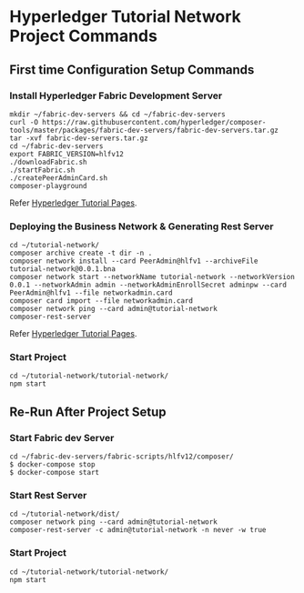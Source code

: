 # Hyperledger Tutorial Network Project Commands

## First time Configuration Setup Commands

### Install Hyperledger Fabric Development Server
```
mkdir ~/fabric-dev-servers && cd ~/fabric-dev-servers
curl -O https://raw.githubusercontent.com/hyperledger/composer-tools/master/packages/fabric-dev-servers/fabric-dev-servers.tar.gz
tar -xvf fabric-dev-servers.tar.gz
cd ~/fabric-dev-servers
export FABRIC_VERSION=hlfv12
./downloadFabric.sh
./startFabric.sh
./createPeerAdminCard.sh
composer-playground
```
Refer [Hyperledger Tutorial Pages](https://hyperledger.github.io/composer/latest/installing/development-tools.html).

### Deploying the Business Network & Generating Rest Server
```
cd ~/tutorial-network/
composer archive create -t dir -n .
composer network install --card PeerAdmin@hlfv1 --archiveFile tutorial-network@0.0.1.bna
composer network start --networkName tutorial-network --networkVersion 0.0.1 --networkAdmin admin --networkAdminEnrollSecret adminpw --card PeerAdmin@hlfv1 --file networkadmin.card
composer card import --file networkadmin.card
composer network ping --card admin@tutorial-network
composer-rest-server
```
Refer [Hyperledger Tutorial Pages](https://hyperledger.github.io/composer/latest/tutorials/developer-tutorial.html).

### Start Project
```
cd ~/tutorial-network/tutorial-network/
npm start
```

## Re-Run After Project Setup

### Start Fabric dev Server
```
cd ~/fabric-dev-servers/fabric-scripts/hlfv12/composer/
$ docker-compose stop
$ docker-compose start
```

### Start Rest Server
```
cd ~/tutorial-network/dist/
composer network ping --card admin@tutorial-network
composer-rest-server -c admin@tutorial-network -n never -w true
```

### Start Project
```
cd ~/tutorial-network/tutorial-network/
npm start
```

